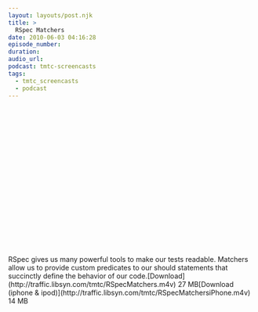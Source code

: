```yaml
---
layout: layouts/post.njk
title: >
  RSpec Matchers
date: 2010-06-03 04:16:28
episode_number:
duration:
audio_url:
podcast: tmtc-screencasts
tags:
  - tmtc_screencasts
  - podcast
---
```


<object width="540" height="304"><param name="allowfullscreen" value="true">

<param name="allowscriptaccess" value="always">
<param name="movie" value="http://vimeo.com/moogaloop.swf?clip_id=12256055&amp;server=vimeo.com&amp;show_title=0&amp;show_byline=0&amp;show_portrait=0&amp;color=00ADEF&amp;fullscreen=1">
<embed src="http://vimeo.com/moogaloop.swf?clip_id=12256055&amp;server=vimeo.com&amp;show_title=0&amp;show_byline=0&amp;show_portrait=0&amp;color=00ADEF&amp;fullscreen=1" type="application/x-shockwave-flash" allowfullscreen="true" allowscriptaccess="always" width="540" height="304"></embed></object>RSpec gives us many powerful tools to make our tests readable. Matchers allow us to provide custom predicates to our should statements that succinctly define the behavior of our code.[Download](http://traffic.libsyn.com/tmtc/RSpecMatchers.m4v) 27 MB[Download (iphone & ipod)](http://traffic.libsyn.com/tmtc/RSpecMatchersiPhone.m4v) 14 MB
